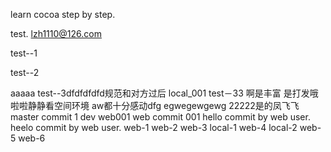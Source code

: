 learn cocoa step by step.

test.
lzh1110@126.com

test--1

test--2

aaaaa
test--3dfdfdfdfd规范和对方过后
local_001
test－33
啊是丰富
是打发哦啦啦静静看空间环境
aw都十分感动dfg
egwegewgewg
22222是的凤飞飞
master commit 1
dev web001
web commit 001
hello commit by web user.
heelo commit by web user.
web-1
web-2
web-3
local-1
web-4
local-2
web-5
web-6
